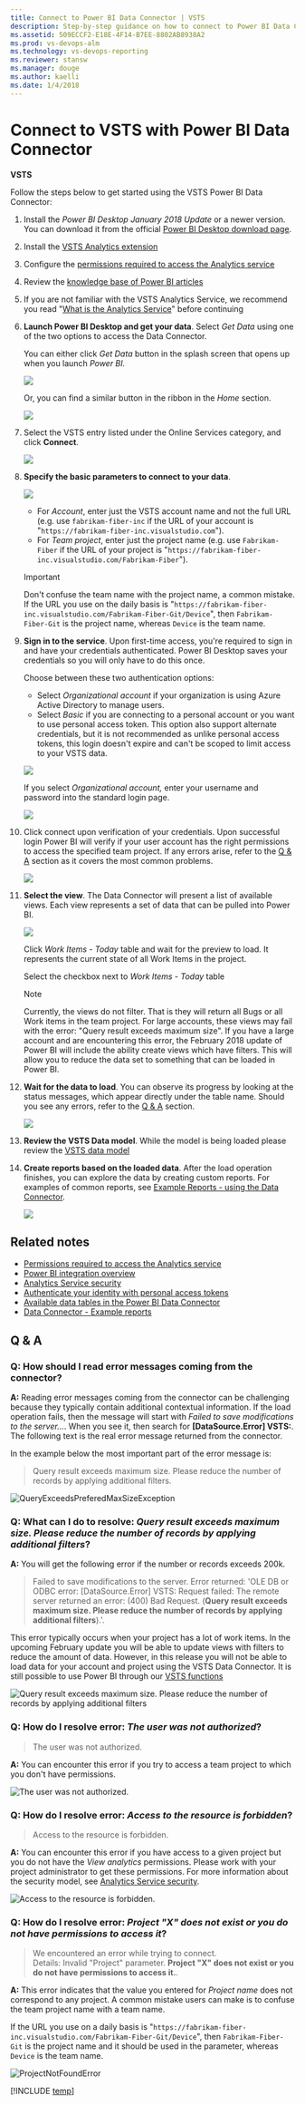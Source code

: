 ```yaml
---
title: Connect to Power BI Data Connector | VSTS  
description: Step-by-step guidance on how to connect to Power BI Data Connector to access Visual Studio Team Services (VSTS) data
ms.assetid: 509ECCF2-E18E-4F14-B7EE-8802AB8938A2
ms.prod: vs-devops-alm
ms.technology: vs-devops-reporting
ms.reviewer: stansw
ms.manager: douge
ms.author: kaelli
ms.date: 1/4/2018
---
```


# Connect to VSTS with Power BI Data Connector

**VSTS**

Follow the steps below to get started using the VSTS Power BI Data Connector:

1. Install the *Power BI Desktop* *January 2018 Update* or a newer version. You can download it from the official [Power BI Desktop download page](https://powerbi.microsoft.com/desktop).

2. Install the [VSTS Analytics extension](https://marketplace.visualstudio.com/items?itemName=ms.vss-analytics)

3. Configure the [permissions required to access the Analytics service](../analytics/analytics-security.md)

4. Review the [knowledge base of Power BI articles](https://powerbi.microsoft.com/en-us/documentation/powerbi-landing-page/)

5. If you are not familiar with the VSTS Analytics Service, we recommend you read "[What is the Analytics Service](../analytics/what-is-analytics.md)" before continuing

6. **Launch Power BI Desktop and get your data**. Select *Get Data* using one of the two options to access the Data Connector. 

	You can either click *Get Data* button in the splash screen that opens up when you launch *Power BI.* 

	![](./_img/data-connector-get-data-1.png)
	
	Or, you can find a similar button in the ribbon in the *Home* section. 
	
	![](./_img/data-connector-get-data-1a.png)

7. Select the VSTS entry listed under the Online Services category, and click **Connect**.

	![](./_img/data-connector-get-data-2.png)

8. **Specify the basic parameters to connect to your data**. 
 
	![](./_img/data-connector-parameters.png)

	- For *Account*, enter just the VSTS account name and not the full URL (e.g. use `fabrikam-fiber-inc` if the URL of your account is "`https://fabrikam-fiber-inc.visualstudio.com`").
	- For *Team project*, enter just the project name (e.g. use `Fabrikam-Fiber` if the URL of your project is "`https://fabrikam-fiber-inc.visualstudio.com/Fabrikam-Fiber`").

	> [!IMPORTANT]  
	> Don't confuse the team name with the project name, a common mistake. 
	> If the URL you use on the daily basis is "`https://fabrikam-fiber-inc.visualstudio.com/Fabrikam-Fiber-Git/Device`", then `Fabrikam-Fiber-Git` is the project name, whereas `Device` is the team name.

9. **Sign in to the service**. Upon first-time access, you're required to sign in and have your credentials authenticated. Power BI Desktop saves your credentials so you will only have to do this once.

	Choose between these two authentication options: 
	- Select *Organizational account* if your organization is using Azure Active Directory to manage users.  
	- Select *Basic* if you are connecting to a personal account or you want to use personal access token. This option also support alternate credentials, but it is not recommended as unlike personal access tokens, this login doesn't expire and can't be scoped to limit access to your VSTS data.

	![](./_img/data-connector-get-data-6.png)

	If you select *Organizational account,* enter your username and password into the standard login page.  

	![](./_img/data-connector-get-data-7.png)

10. Click connect upon verification of your credentials. Upon successful login Power BI will verify if your user account has the right permissions to access the specified team project. If any errors arise, refer to the [Q & A](#q-a) section as it covers the most common problems.

	![](./_img/data-connector-get-data-8.png)

11. **Select the view**. The Data Connector will present a list of available views. Each view represents a set of data that can be pulled into Power BI. 

	![](./_img/data-connector-navigator.png)

	Click *Work Items - Today* table and wait for the preview to load.
	It represents the current state of all Work Items in the project.

	Select the checkbox next to *Work Items - Today* table 

	> [!NOTE]
	> Currently, the views do not filter. That is they will return all Bugs or all Work items in the team project. For large accounts, these views may fail with the error: "Query result exceeds maximum size". If you have a large account and are encountering this error, the February 2018 update of Power BI will include the ability create views which have filters. This will allow you to reduce the data set to something that can be loaded in Power BI.

12. **Wait for the data to load**. You can observe its progress by looking at the status messages, which appear directly under 
	the table name. Should you see any errors, refer to the [Q & A](#q-a) section.

	![](./_img/data-connector-get-data-14.png)

13. **Review the VSTS Data model**. While the model is being loaded please review the [VSTS data model](data-connector-available-data.md)

14. **Create reports based on the loaded data**. After the load operation finishes, you can explore the data by creating custom reports. For examples of common reports, see [Example Reports - using the Data Connector](data-connector-examples.md).

	![](./_img/data-connector-visual.png)

<a id="PowerBILimitations">  </a>

## Related notes
- [Permissions required to access the Analytics service](../analytics/analytics-security.md)
- [Power BI integration overview](overview.md)
- [Analytics Service security](../analytics/analytics-security.md)
- [Authenticate your identity with personal access tokens](../../accounts/use-personal-access-tokens-to-authenticate.md) 
- [Available data tables in the Power BI Data Connector](data-connector-available-data.md)  
- [Data Connector - Example reports](data-connector-examples.md)

<a id="q-a">  </a>
## Q & A

<!-- BEGINSECTION class="md-qanda" -->

### Q: How should I read error messages coming from the connector?
**A:** Reading error messages coming from the connector can be challenging because they typically contain additional contextual information.
If the load operation fails, then the message will start with *Failed to save modifications to the server...*.
When you see it, then search for **&#91;DataSource.Error&#93; VSTS:**.
The following text is the real error message returned from the connector.

In the example below the most important part of the error message is:

>Query result exceeds maximum size. Please reduce the number of records by applying additional filters.

![QueryExceedsPreferedMaxSizeException](./_img/QueryExceedsPreferedMaxSizeException.png)

<a id="QueryExceedsPreferedMaxSizeException">  </a>

### Q: What can I do to resolve: *Query result exceeds maximum size. Please reduce the number of records by applying additional filters*?

**A:** You will get the following error if the number or records exceeds 200k.  
> Failed to save modifications to the server. Error returned: 'OLE DB or ODBC error: 
> &#91;DataSource.Error&#93; VSTS: Request failed: The remote server returned an error: (400) Bad Request. 
> (**Query result exceeds maximum size. Please reduce the number of records by applying additional filters**).'.


This error typically occurs when your project has a lot of work items. In the upcoming February update you will be able to update views with filters to reduce the amount of data.  However, in this release you will not be able to load data for your account and project using the VSTS Data Connector. It is still possible to use Power BI through our [VSTS functions](data-connector-functions.md)

![Query result exceeds maximum size. Please reduce the number of records by applying additional filters](_img/QueryExceedsPreferedMaxSizeException.png)

<a id="AccessDeniedError">  </a>
### Q: How do I resolve error: *The user was not authorized*?

> The user was not authorized.

**A:** You can encounter this error if you try to access a team project to which you don't have permissions.

![The user was not authorized.](_img/AccessDeniedError.png)

<a id="AnalyticsAccessCheckException"></a>
### Q: How do I resolve error: *Access to the resource is forbidden*?

> Access to the resource is forbidden.

**A:** You can encounter this error if you have access to a given project but you do not have the *View analytics* permissions. Please work with your project administrator to get these permissions.
For more information about the security model, see [Analytics Service security](../analytics/analytics-security.md).

![Access to the resource is forbidden.](_img/AnalyticsAccessCheckException.png)

<a id="ProjecNotFoundError">  </a>
### Q: How do I resolve error: *Project "X" does not exist or you do not have permissions to access it*?

> We encountered an error while trying to connect. <br>
> Details: Invalid "Project" parameter. **Project "X" does not exist or you do not have permissions to access it.**.

**A:** This error indicates that the value you entered for *Project name* does not correspond to any project. A common mistake users can make is to confuse the team project name with a team name.  

If the URL you use on a daily basis is "`https://fabrikam-fiber-inc.visualstudio.com/Fabrikam-Fiber-Git/Device`", then `Fabrikam-Fiber-Git` is the project name and it should be used in the parameter, whereas `Device` is the team name.

![ProjectNotFoundError](_img/ProjecNotFoundError.png)


<!-- ENDSECTION -->

[!INCLUDE [temp](../../_shared/help-support-shared.md)] 